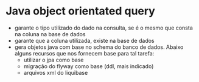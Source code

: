 # Java object orientated query
- garante o tipo utilizado do dado na consulta, se é o mesmo que consta na coluna na base de dados
- garante que a coluna utilizada, existe na base de dados
- gera objetos java com base no schema do banco de dados. Abaixo alguns recursos que nos fornecem base para tal tarefa:
  - utilizar o jpa como base
  - migração do flyway como base (ddl, mais indicado)
  - arquivos xml do liquibase
